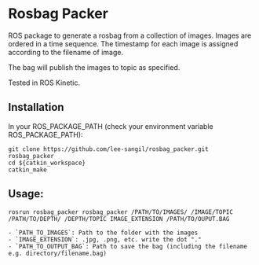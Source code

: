 # Rosbag Packer

ROS package to generate a rosbag from a collection of images. Images are ordered in a time sequence. The timestamp for each image is assigned according to the filename of image. 

The bag will publish the images to topic as specified.

Tested in ROS Kinetic.

## Installation

In your ROS_PACKAGE_PATH (check your environment variable ROS_PACKAGE_PATH):

	git clone https://github.com/lee-sangil/rosbag_packer.git rosbag_packer
	cd ${catkin_workspace}
	catkin_make

## Usage:

	rosrun rosbag_packer rosbag_packer /PATH/TO/IMAGES/ /IMAGE/TOPIC /PATH/TO/DEPTH/ /DEPTH/TOPIC IMAGE_EXTENSION /PATH/TO/OUPUT.BAG

	- `PATH_TO_IMAGES`: Path to the folder with the images
	- `IMAGE_EXTENSION`: .jpg, .png, etc. write the dot "."
	- `PATH_TO_OUTPUT_BAG`: Path to save the bag (including the filename e.g. directory/filename.bag)

